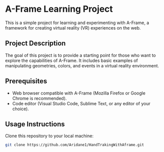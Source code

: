# A-Frame Learning Project

This is a simple project for learning and experimenting with A-Frame, a framework for creating virtual reality (VR) experiences on the web.

## Project Description

The goal of this project is to provide a starting point for those who want to explore the capabilities of A-Frame. It includes basic examples of manipulating geometries, colors, and events in a virtual reality environment.

## Prerequisites

- Web browser compatible with A-Frame (Mozilla Firefox or Google Chrome is recommended).
- Code editor (Visual Studio Code, Sublime Text, or any editor of your choice).

## Usage Instructions

Clone this repository to your local machine:

```bash
git clone https://github.com/Aridane1/HandTrakingWithAframe.git
```
